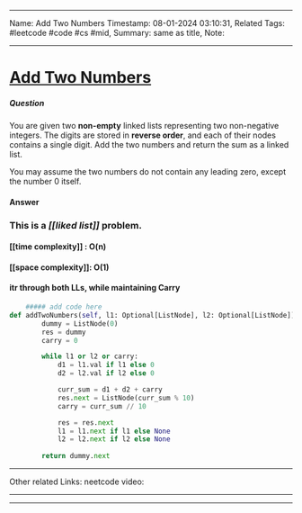 ____
Name: Add Two Numbers
Timestamp: 08-01-2024 03:10:31,
Related Tags:  #leetcode #code #cs #mid,
Summary: same as title,
Note:
____
# [Add Two Numbers](https://leetcode.com/problems/add-two-numbers/)

##### Question 

You are given two **non-empty** linked lists representing two non-negative integers. The digits are stored in **reverse order**, and each of their nodes contains a single digit. Add the two numbers and return the sum as a linked list.

You may assume the two numbers do not contain any leading zero, except the number 0 itself.

#### Answer 

### This is a *[[liked list]]* problem.

#### [[time complexity]] : O(n)
#### [[space complexity]]: O(1)


#### itr through both LLs, while maintaining Carry


```python
	##### add code here
def addTwoNumbers(self, l1: Optional[ListNode], l2: Optional[ListNode]) -> Optional[ListNode]:
        dummy = ListNode(0)
        res = dummy
        carry = 0

        while l1 or l2 or carry:
            d1 = l1.val if l1 else 0
            d2 = l2.val if l2 else 0

            curr_sum = d1 + d2 + carry
            res.next = ListNode(curr_sum % 10)
            carry = curr_sum // 10

            res = res.next
            l1 = l1.next if l1 else None
            l2 = l2.next if l2 else None
        
        return dummy.next

```

___
Other related Links:
	neetcode video:
____
____
